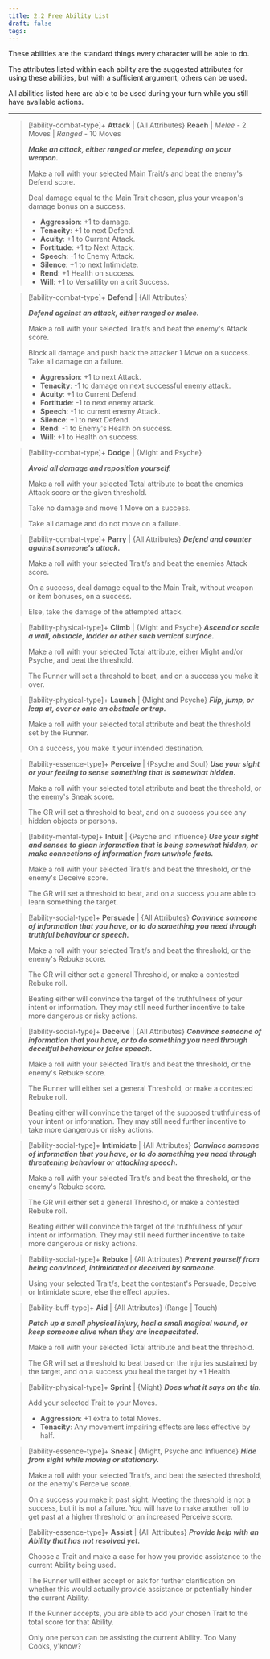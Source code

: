 ```yaml
---
title: 2.2 Free Ability List
draft: false
tags:
---
```

These abilities are the standard things every character will be able to do. 

The attributes listed within each ability are the suggested attributes for using these abilities, but with a sufficient argument, others can be used.

All abilities listed here are able to be used during your turn while you still have available actions.

---

> [!ability-combat-type]+ **Attack** | {All Attributes}
> **Reach** | *Melee* - 2 Moves | *Ranged* - 10 Moves
> 
> ***Make an attack, either ranged or melee, depending on your weapon.*** 
> 
> Make a roll with your selected Main Trait/s and beat the enemy's Defend score.
> 
> Deal damage equal to the Main Trait chosen, plus your weapon's damage bonus on a success.
> 
> - **Aggression**: +1 to damage. 
> - **Tenacity**: +1 to next Defend.
> - **Acuity**: +1 to Current Attack. 
> - **Fortitude**: +1 to Next Attack. 
> - **Speech**: -1 to Enemy Attack. 
> - **Silence**: +1 to next Intimidate. 
> - **Rend**: +1 Health on success. 
> - **Will**: +1 to Versatility on a crit Success.

> [!ability-combat-type]+ **Defend** | {All Attributes}
> 
> ***Defend against an attack, either ranged or melee.*** 
> 
> Make a roll with your selected Trait/s and beat the enemy's Attack score. 
> 
> Block all damage and push back the attacker 1 Move on a success. Take all damage on a failure. 
>
> - **Aggression**: +1 to next Attack. 
> - **Tenacity**: -1 to damage on next successful enemy attack.
> - **Acuity**: +1 to Current Defend. 
> - **Fortitude**: -1 to next enemy attack. 
> - **Speech**: -1 to current enemy Attack. 
> - **Silence**: +1 to next Defend. 
> - **Rend**: -1 to Enemy's Health on success. 
> - **Will**: +1 to Health on success.

> [!ability-combat-type]+ **Dodge** | {Might and Psyche}
> 
>***Avoid all damage and reposition yourself.***
>
>Make a roll with your selected Total attribute to beat the enemies Attack score or the given threshold.
>
>Take no damage and move 1 Move on a success.
>
>Take all damage and do not move on a failure.

> [!ability-combat-type]+ **Parry** | {All Attributes}
> ***Defend and counter against someone's attack.***
> 
> Make a roll with your selected Trait/s and beat the enemies Attack score. 
> 
> On a success, deal damage equal to the Main Trait, without weapon or item bonuses, on a success.
> 
> Else, take the damage of the attempted attack.

> [!ability-physical-type]+ **Climb** | {Might and Psyche}
> ***Ascend or scale a wall, obstacle, ladder or other such vertical surface.***
> 
> Make a roll with your selected Total attribute, either Might and/or Psyche, and beat the threshold. 
> 
> The Runner will set a threshold to beat, and on a success you make it over.

> [!ability-physical-type]+ **Launch** | {Might and Psyche}
> ***Flip, jump, or leap at, over or onto an obstacle or trap.***
> 
> Make a roll with your selected total attribute and beat the threshold set by the Runner.
> 
> On a success, you make it your intended destination.

> [!ability-essence-type]+ **Perceive** | {Psyche and Soul}
> ***Use your sight or your feeling to sense something that is somewhat hidden.*** 
> 
> Make a roll with your selected total attribute and beat the threshold, or the enemy's Sneak score.
> 
> The GR will set a threshold to beat, and on a success you see any hidden objects or persons. 

> [!ability-mental-type]+ **Intuit** | {Psyche and Influence}
> ***Use your sight and senses to glean information that is being somewhat hidden, or make connections of information from unwhole facts.***
> 
> Make a roll with your selected Trait/s and beat the threshold, or the enemy's Deceive score.
> 
> The GR will set a threshold to beat, and on a success you are able to learn something the target.

> [!ability-social-type]+ **Persuade** | {All Attributes}
> ***Convince someone of information that you have, or to do something you need through truthful behaviour or speech.***
> 
> Make a roll with your selected Trait/s and beat the threshold, or the enemy's Rebuke score.
> 
> The GR will either set a general Threshold, or make a contested Rebuke roll.
> 
> Beating either will convince the target of the truthfulness of your intent or information. They may still need further incentive to take more dangerous or risky actions.

> [!ability-social-type]+ **Deceive** | {All Attributes}
> ***Convince someone of information that you have, or to do something you need through deceitful behaviour or false speech.***
> 
> Make a roll with your selected Trait/s and beat the threshold, or the enemy's Rebuke score.
> 
> The Runner will either set a general Threshold, or make a contested Rebuke roll.
> 
> Beating either will convince the target of the supposed truthfulness of your intent or information. They may still need further incentive to take more dangerous or risky actions.

> [!ability-social-type]+ **Intimidate** | {All Attributes}
> ***Convince someone of information that you have, or to do something you need through threatening behaviour or attacking speech.***
> 
> Make a roll with your selected Trait/s and beat the threshold, or the enemy's Rebuke score.
> 
> The GR will either set a general Threshold, or make a contested Rebuke roll.
> 
> Beating either will convince the target of the truthfulness of your intent or information. They may still need further incentive to take more dangerous or risky actions.

> [!ability-social-type]+ **Rebuke** | {All Attributes}
> ***Prevent yourself from being convinced, intimidated or deceived by someone.***
> 
> Using your selected Trait/s, beat the contestant's Persuade, Deceive or Intimidate score, else the effect applies.

> [!ability-buff-type]+ **Aid** | {All Attributes}
> (Range | Touch)
> 
> ***Patch up a small physical injury, heal a small magical wound, or keep someone alive when they are incapacitated.*** 
> 
> Make a roll with your selected Total attribute and beat the threshold.
> 
> The GR will set a threshold to beat based on the injuries sustained by the target, and on a success you heal the target by +1 Health.

> [!ability-physical-type]+ **Sprint** | {Might}
> ***Does what it says on the tin.***
> 
> Add your selected Trait to your Moves.
>
> - **Aggression**: +1 extra to total Moves.
> - **Tenacity**: Any movement impairing effects are less effective by half.
> 

> [!ability-essence-type]+ **Sneak** | {Might, Psyche and Influence}
> ***Hide from sight while moving or stationary.***
> 
> Make a roll with your selected Trait/s, and beat the selected threshold, or the enemy's Perceive score.
> 
> On a success you make it past sight. Meeting the threshold is not a success, but it is not a failure. You will have to make another roll to get past at a higher threshold or an increased Perceive score.

> [!ability-essence-type]+ **Assist** | {All Attributes}
> ***Provide help with an Ability that has not resolved yet.*** 
> 
> Choose a Trait and make a case for how you provide assistance to the current Ability being used.
> 
> The Runner will either accept or ask for further clarification on whether this would actually provide assistance or potentially hinder the current Ability.
> 
> If the Runner accepts, you are able to add your chosen Trait to the total score for that Ability.
> 
> Only one person can be assisting the current Ability. Too Many Cooks, y'know?